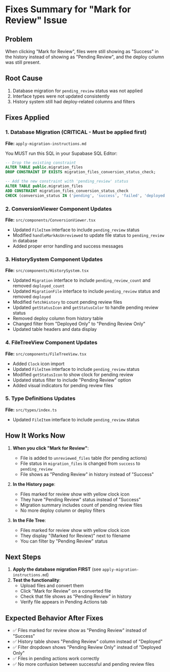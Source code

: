 # Fixes Summary for "Mark for Review" Issue

## Problem
When clicking "Mark for Review", files were still showing as "Success" in the history instead of showing as "Pending Review", and the deploy column was still present.

## Root Cause
1. Database migration for `pending_review` status was not applied
2. Interface types were not updated consistently
3. History system still had deploy-related columns and filters

## Fixes Applied

### 1. Database Migration (CRITICAL - Must be applied first)
**File:** `apply-migration-instructions.md`

You MUST run this SQL in your Supabase SQL Editor:

```sql
-- Drop the existing constraint
ALTER TABLE public.migration_files 
DROP CONSTRAINT IF EXISTS migration_files_conversion_status_check;

-- Add the new constraint with 'pending_review' status
ALTER TABLE public.migration_files 
ADD CONSTRAINT migration_files_conversion_status_check 
CHECK (conversion_status IN ('pending', 'success', 'failed', 'deployed', 'pending_review'));
```

### 2. ConversionViewer Component Updates
**File:** `src/components/ConversionViewer.tsx`
- Updated `FileItem` interface to include `pending_review` status
- Modified `handleMarkAsUnreviewed` to update file status to `pending_review` in database
- Added proper error handling and success messages

### 3. HistorySystem Component Updates
**File:** `src/components/HistorySystem.tsx`
- Updated `Migration` interface to include `pending_review_count` and removed `deployed_count`
- Updated `MigrationFile` interface to include `pending_review` status and removed `deployed`
- Modified `fetchHistory` to count pending review files
- Updated `getStatusIcon` and `getStatusColor` to handle pending review status
- Removed deploy column from history table
- Changed filter from "Deployed Only" to "Pending Review Only"
- Updated table headers and data display

### 4. FileTreeView Component Updates
**File:** `src/components/FileTreeView.tsx`
- Added `Clock` icon import
- Updated `FileItem` interface to include `pending_review` status
- Modified `getStatusIcon` to show clock for pending review
- Updated status filter to include "Pending Review" option
- Added visual indicators for pending review files

### 5. Type Definitions Updates
**File:** `src/types/index.ts`
- Updated `FileItem` interface to include `pending_review` status

## How It Works Now

1. **When you click "Mark for Review"**:
   - File is added to `unreviewed_files` table (for pending actions)
   - File status in `migration_files` is changed from `success` to `pending_review`
   - File shows as "Pending Review" in history instead of "Success"

2. **In the History page**:
   - Files marked for review show with yellow clock icon
   - They have "Pending Review" status instead of "Success"
   - Migration summary includes count of pending review files
   - No more deploy column or deploy filters

3. **In the File Tree**:
   - Files marked for review show with yellow clock icon
   - They display "(Marked for Review)" next to filename
   - You can filter by "Pending Review" status

## Next Steps

1. **Apply the database migration FIRST** (see `apply-migration-instructions.md`)
2. **Test the functionality**:
   - Upload files and convert them
   - Click "Mark for Review" on a converted file
   - Check that file shows as "Pending Review" in history
   - Verify file appears in Pending Actions tab

## Expected Behavior After Fixes

- ✅ Files marked for review show as "Pending Review" instead of "Success"
- ✅ History table shows "Pending Review" column instead of "Deployed"
- ✅ Filter dropdown shows "Pending Review Only" instead of "Deployed Only"
- ✅ Files in pending actions work correctly
- ✅ No more confusion between successful and pending review files 